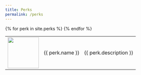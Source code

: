```yaml
---
title: Perks
permalink: /perks
---
```


<table>
{% for perk in site.perks %}

<tr>
        <td>
            <img width = '100' height = '100' src = '{{site.baseurl}}{{ perk.image }}' />
        </td>
        <td>{{ perk.name }}</td>
        <td>{{ perk.description }}</td>
    </tr>
{% endfor %}
</table>
